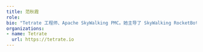 ```yaml
---
title: 范秋霞 
role: 
bio: "Tetrate 工程师、Apache SkyWalking PMC。她主导了 SkyWalking RocketBot Ul，并创建了 SkyWalking 浏览器代理项目。"
organizations:
- name: Tetrate
  url: https://tetrate.io
---
```



